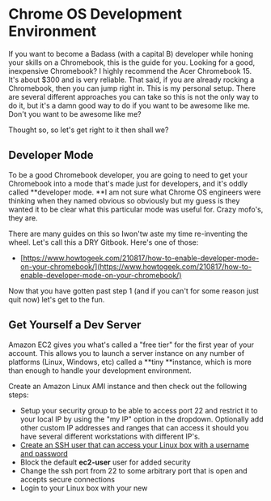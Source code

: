 # Chrome OS Development Environment

If you want to become a Badass \(with a capital B\) developer while honing your skills on a Chromebook, this is the guide for you.  Looking for a good, inexpensive Chromebook? I highly recommend the Acer Chromebook 15.  It's about $300 and is very reliable.  That said, if you are already rocking a Chromebook, then you can jump right in.  This is my personal setup.  There are several different approaches you can take so this is not the only way to do it, but it's a damn good way to do if you want to be awesome like me.  Don't you want to be awesome like me?

Thought so, so let's get right to it then shall we?

## Developer Mode

To be a good Chromebook developer, you are going to need to get your Chromebook into a mode that's made just for developers, and it's oddly called **developer mode.  **I am not sure what Chrome OS engineers were thinking when they named obvious so obviously but my guess is they wanted it to be clear what this particular mode was useful for.  Crazy mofo's, they are.

There are many guides on this so  Iwon'tw aste my time re-inventing the wheel.  Let's call this a  DRY Gitbook.  Here's one of those:

* [https://www.howtogeek.com/210817/how-to-enable-developer-mode-on-your-chromebook/](https://www.howtogeek.com/210817/how-to-enable-developer-mode-on-your-chromebook/)

Now that you have gotten past step 1 \(and if you can't for some reason just quit now\) let's get to the fun.

## Get Yourself a Dev Server

Amazon EC2 gives you what's called a "free tier" for the first year of your account.  This allows you to launch a server instance on any number of platforms \(Linux, Windows, etc\) called a **tiny **instance, which is more than enough to handle your development environment.

Create an Amazon Linux AMI instance and then check out the following steps:

* Setup your security group to be able to access port 22 and restrict it to your local IP by using the "my IP" option in the dropdown.  Optionally add other custom IP addresses and ranges that can access it should you have several different workstations with different IP's.
* [Create an SSH user that can access your Linux box with a username and password](/amazon-aws/ec2.md "Creating an SSH user with username/password credentials")
* Block the default **ec2-user** user for added security
* Change the ssh port from 22 to some arbitrary port that is open and accepts secure connections
* Login to your Linux box with your new 



